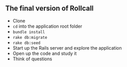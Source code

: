 ## The final version of Rollcall

 - Clone
 - `cd` into the application root folder
 - `bundle install`
 - `rake db:migrate`
 - `rake db:seed`
 - Start up the Rails server and explore the application
 - Open up the code and study it
 - Think of questions
